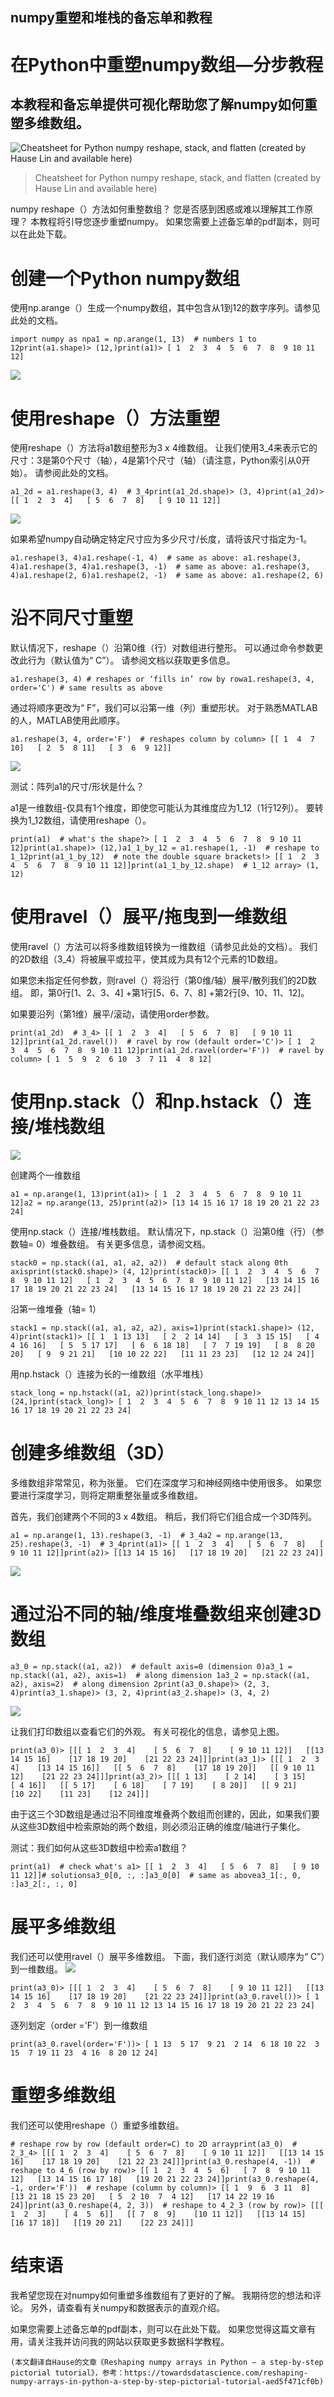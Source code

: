 ## numpy重塑和堆栈的备忘单和教程
# 在Python中重塑numpy数组—分步教程
## 本教程和备忘单提供可视化帮助您了解numpy如何重塑多维数组。
![Cheatsheet for Python numpy reshape, stack, and flatten (created by Hause Lin and available here)](1*lFZzE9PgKTRR8jlFI4EUtw.png)
> Cheatsheet for Python numpy reshape, stack, and flatten (created by Hause Lin and available here)


numpy reshape（）方法如何重整数组？ 您是否感到困惑或难以理解其工作原理？ 本教程将引导您逐步重塑numpy。 如果您需要上述备忘单的pdf副本，则可以在此处下载。
# 创建一个Python numpy数组

使用np.arange（）生成一个numpy数组，其中包含从1到12的数字序列。请参见此处的文档。
```
import numpy as npa1 = np.arange(1, 13)  # numbers 1 to 12print(a1.shape)> (12,)print(a1)> [ 1  2  3  4  5  6  7  8  9 10 11 12]
```
![](1*16lfH-A_kiDmyxe1Sm2dQA.png)
# 使用reshape（）方法重塑

使用reshape（）方法将a1数组整形为3 x 4维数组。 让我们使用3_4来表示它的尺寸：3是第0个尺寸（轴），4是第1个尺寸（轴）（请注意，Python索引从0开始）。 请参阅此处的文档。
```
a1_2d = a1.reshape(3, 4)  # 3_4print(a1_2d.shape)> (3, 4)print(a1_2d)> [[ 1  2  3  4]   [ 5  6  7  8]   [ 9 10 11 12]]
```
![](1*b0Eh1M1w4d9gKIhN8Fdjcg.png)

如果希望numpy自动确定特定尺寸应为多少尺寸/长度，请将该尺寸指定为-1。
```
a1.reshape(3, 4)a1.reshape(-1, 4)  # same as above: a1.reshape(3, 4)a1.reshape(3, 4)a1.reshape(3, -1)  # same as above: a1.reshape(3, 4)a1.reshape(2, 6)a1.reshape(2, -1)  # same as above: a1.reshape(2, 6)
```
# 沿不同尺寸重塑

默认情况下，reshape（）沿第0维（行）对数组进行整形。 可以通过命令参数更改此行为（默认值为“ C”）。 请参阅文档以获取更多信息。
```
a1.reshape(3, 4) # reshapes or ‘fills in’ row by rowa1.reshape(3, 4, order='C') # same results as above
```

通过将顺序更改为“ F”，我们可以沿第一维（列）重塑形状。 对于熟悉MATLAB的人，MATLAB使用此顺序。
```
a1.reshape(3, 4, order='F')  # reshapes column by column> [[ 1  4  7 10]   [ 2  5  8 11]   [ 3  6  9 12]]
```
![](1*l71wfwjDZ9WpUHAfdcVrYA.png)

测试：阵列a1的尺寸/形状是什么？

a1是一维数组-仅具有1个维度，即使您可能认为其维度应为1_12（1行12列）。 要转换为1_12数组，请使用reshape（）。
```
print(a1)  # what's the shape?> [ 1  2  3  4  5  6  7  8  9 10 11 12]print(a1.shape)> (12,)a1_1_by_12 = a1.reshape(1, -1)  # reshape to 1_12print(a1_1_by_12)  # note the double square brackets!> [[ 1  2  3  4  5  6  7  8  9 10 11 12]]print(a1_1_by_12.shape)  # 1_12 array> (1, 12)
```
# 使用ravel（）展平/拖曳到一维数组

使用ravel（）方法可以将多维数组转换为一维数组（请参见此处的文档）。 我们的2D数组（3_4）将被展平或拉平，使其成为具有12个元素的1D数组。

如果您未指定任何参数，则ravel（）将沿行（第0维/轴）展平/散列我们的2D数组。 即，第0行[1、2、3、4] +第1行[5、6、7、8] +第2行[9、10、11、12]。

如果要沿列（第1维）展平/滚动，请使用order参数。
```
print(a1_2d)  # 3_4> [[ 1  2  3  4]   [ 5  6  7  8]   [ 9 10 11 12]]print(a1_2d.ravel())  # ravel by row (default order='C')> [ 1  2  3  4  5  6  7  8  9 10 11 12]print(a1_2d.ravel(order='F'))  # ravel by column> [ 1  5  9  2  6 10  3  7 11  4  8 12]
```
# 使用np.stack（）和np.hstack（）连接/堆栈数组
![](1*i5yqTKWOY7Iyl6AD-62u8Q.png)

创建两个一维数组
```
a1 = np.arange(1, 13)print(a1)> [ 1  2  3  4  5  6  7  8  9 10 11 12]a2 = np.arange(13, 25)print(a2)> [13 14 15 16 17 18 19 20 21 22 23 24]
```

使用np.stack（）连接/堆栈数组。 默认情况下，np.stack（）沿第0维（行）（参数轴= 0）堆叠数组。 有关更多信息，请参阅文档。
```
stack0 = np.stack((a1, a1, a2, a2))  # default stack along 0th axisprint(stack0.shape)> (4, 12)print(stack0)> [[ 1  2  3  4  5  6  7  8  9 10 11 12]   [ 1  2  3  4  5  6  7  8  9 10 11 12]   [13 14 15 16 17 18 19 20 21 22 23 24]   [13 14 15 16 17 18 19 20 21 22 23 24]]
```

沿第一维堆叠（轴= 1）
```
stack1 = np.stack((a1, a1, a2, a2), axis=1)print(stack1.shape)> (12, 4)print(stack1)> [[ 1  1 13 13]   [ 2  2 14 14]   [ 3  3 15 15]   [ 4  4 16 16]   [ 5  5 17 17]   [ 6  6 18 18]   [ 7  7 19 19]   [ 8  8 20 20]   [ 9  9 21 21]   [10 10 22 22]   [11 11 23 23]   [12 12 24 24]]
```

用np.hstack（）连接为长的一维数组（水平堆栈）
```
stack_long = np.hstack((a1, a2))print(stack_long.shape)> (24,)print(stack_long)> [ 1  2  3  4  5  6  7  8  9 10 11 12 13 14 15 16 17 18 19 20 21 22 23 24]
```
# 创建多维数组（3D）

多维数组非常常见，称为张量。 它们在深度学习和神经网络中使用很多。 如果您要进行深度学习，则将定期重整张量或多维数组。

首先，我们创建两个不同的3 x 4数组。 稍后，我们将它们组合成一个3D阵列。
```
a1 = np.arange(1, 13).reshape(3, -1)  # 3_4a2 = np.arange(13, 25).reshape(3, -1)  # 3_4print(a1)> [[ 1  2  3  4]   [ 5  6  7  8]   [ 9 10 11 12]]print(a2)> [[13 14 15 16]   [17 18 19 20]   [21 22 23 24]]
```
![](1*EVIjyfn0WRb8hchQVoL9nA.png)
# 通过沿不同的轴/维度堆叠数组来创建3D数组
```
a3_0 = np.stack((a1, a2))  # default axis=0 (dimension 0)a3_1 = np.stack((a1, a2), axis=1)  # along dimension 1a3_2 = np.stack((a1, a2), axis=2)  # along dimension 2print(a3_0.shape)> (2, 3, 4)print(a3_1.shape)> (3, 2, 4)print(a3_2.shape)> (3, 4, 2)
```
![](1*lFzT2UEpHRdSle9OxzFFyQ.png)

让我们打印数组以查看它们的外观。 有关可视化的信息，请参见上图。
```
print(a3_0)> [[[ 1  2  3  4]    [ 5  6  7  8]    [ 9 10 11 12]]   [[13 14 15 16]    [17 18 19 20]    [21 22 23 24]]]print(a3_1)> [[[ 1  2  3  4]    [13 14 15 16]]   [[ 5  6  7  8]    [17 18 19 20]]   [[ 9 10 11 12]    [21 22 23 24]]]print(a3_2)> [[[ 1 13]    [ 2 14]    [ 3 15]    [ 4 16]]   [[ 5 17]    [ 6 18]    [ 7 19]    [ 8 20]]   [[ 9 21]    [10 22]    [11 23]    [12 24]]]
```

由于这三个3D数组是通过沿不同维度堆叠两个数组而创建的，因此，如果我们要从这些3D数组中检索原始的两个数组，则必须沿正确的维度/轴进行子集化。

测试：我们如何从这些3D数组中检索a1数组？
```
print(a1)  # check what's a1> [[ 1  2  3  4]   [ 5  6  7  8]   [ 9 10 11 12]]# solutionsa3_0[0, :, :]a3_0[0]  # same as abovea3_1[:, 0, :]a3_2[:, :, 0]
```
# 展平多维数组

我们还可以使用ravel（）展平多维数组。 下面，我们逐行浏览（默认顺序为“ C”）到一维数组。
![](1*2gr2mIweIusX1IPrMEz6jQ.png)
```
print(a3_0)> [[[ 1  2  3  4]    [ 5  6  7  8]    [ 9 10 11 12]]   [[13 14 15 16]    [17 18 19 20]    [21 22 23 24]]]print(a3_0.ravel())> [ 1  2  3  4  5  6  7  8  9 10 11 12 13 14 15 16 17 18 19 20 21 22 23 24]
```

逐列划定（order ='F'）到一维数组
```
print(a3_0.ravel(order='F'))> [ 1 13  5 17  9 21  2 14  6 18 10 22  3 15  7 19 11 23  4 16  8 20 12 24]
```
# 重塑多维数组

我们还可以使用reshape（）重塑多维数组。
```
# reshape row by row (default order=C) to 2D arrayprint(a3_0)  # 2_3_4> [[[ 1  2  3  4]    [ 5  6  7  8]    [ 9 10 11 12]]   [[13 14 15 16]    [17 18 19 20]    [21 22 23 24]]]print(a3_0.reshape(4, -1))  # reshape to 4_6 (row by row)> [[ 1  2  3  4  5  6]   [ 7  8  9 10 11 12]   [13 14 15 16 17 18]   [19 20 21 22 23 24]]print(a3_0.reshape(4, -1, order='F'))  # reshape (column by column)> [[ 1  9  6  3 11  8]   [13 21 18 15 23 20]   [ 5  2 10  7  4 12]   [17 14 22 19 16 24]]print(a3_0.reshape(4, 2, 3))  # reshape to 4_2_3 (row by row)> [[[ 1  2  3]    [ 4  5  6]]   [[ 7  8  9]    [10 11 12]]   [[13 14 15]    [16 17 18]]   [[19 20 21]    [22 23 24]]]
```
# 结束语

我希望您现在对numpy如何重塑多维数组有了更好的了解。 我期待您的想法和评论。 另外，请查看有关numpy和数据表示的直观介绍。

如果您需要上述备忘单的pdf副本，则可以在此处下载。 如果您觉得这篇文章有用，请关注我并访问我的网站以获取更多数据科学教程。
```
(本文翻译自Hause的文章《Reshaping numpy arrays in Python — a step-by-step pictorial tutorial》，参考：https://towardsdatascience.com/reshaping-numpy-arrays-in-python-a-step-by-step-pictorial-tutorial-aed5f471cf0b)
```
